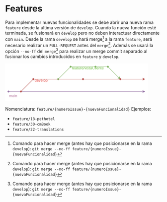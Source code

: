 # Features

Para implementar nuevas funcionalidades se debe abrir una nueva rama `feature` desde la última versión de `develop`. Cuando la nueva función esté terminada, se fusionará  en `develop` pero no deben interactuar directamente con `main`. Desde la rama `develop` se hará merge[^merge] a la rama `feature`, será necesario realizar un `PULL-REQUEST` antes del `merge`[^merge]. Además se usará la opción `--no-ff` del `merge`[^merge] para realizar un merge commit separado al fusionar los cambios introducidos en `feature` y `develop`.

![Feature and develop branch](../../images/feat-develop.png)

Nomenclatura: `feature/{numeroIssue}-{nuevaFuncionalidad}`
Ejemplos:

- `feature/18-pethotel`
- `feature/30-cmBook`
- `feature/22-translations`

[^merge]: Comando para hacer merge (antes hay que posicionarse en la rama `develop`):
`git merge --no-ff feature/{numeroIssue}-{nuevaFuncionalidad}`
